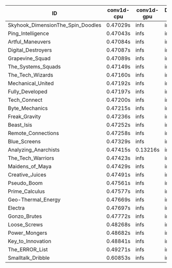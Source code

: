 |ID|conv1d-cpu|conv1d-gpu|DWSPConv2D-gpu|gemm-gpu|avg|
|-|-|-|-|-|-|
|Skyhook_DimensionThe_Spin_Doodles|0.47029s|infs|infs|4.56514s|infs|
|Ping_Intelligence|0.47043s|infs|infs|4.57121s|infs|
|Artful_Maneuvers|0.47084s|infs|infs|4.63857s|infs|
|Digital_Destroyers|0.47087s|infs|infs|4.62138s|infs|
|Grapevine_Squad|0.47089s|infs|infs|4.64121s|infs|
|The_Systems_Squads|0.47149s|infs|infs|4.61294s|infs|
|The_Tech_Wizards|0.47160s|infs|infs|4.61264s|infs|
|Mechanical_United|0.47192s|infs|infs|4.62203s|infs|
|Fully_Developed|0.47197s|infs|infs|4.61217s|infs|
|Tech_Connect|0.47200s|infs|infs|4.61093s|infs|
|Byte_Mechanics|0.47215s|infs|infs|4.62729s|infs|
|Freak_Gravity|0.47236s|infs|infs|4.63377s|infs|
|Beast_Isis|0.47252s|infs|infs|4.61111s|infs|
|Remote_Connections|0.47258s|infs|infs|4.61353s|infs|
|Blue_Screens|0.47329s|infs|infs|4.64633s|infs|
|Analyzing_Anarchists|0.47415s|0.13216s|infs|4.62067s|infs|
|The_Tech_Warriors|0.47423s|infs|infs|4.63899s|infs|
|Maidens_of_Maya|0.47429s|infs|infs|4.63879s|infs|
|Creative_Juices|0.47491s|infs|infs|4.62217s|infs|
|Pseudo_Boom|0.47561s|infs|infs|4.64875s|infs|
|Prime_Calculus|0.47577s|infs|infs|4.65286s|infs|
|Geo-Thermal_Energy|0.47669s|infs|infs|4.65213s|infs|
|Electra|0.47697s|infs|infs|4.60888s|infs|
|Gonzo_Brutes|0.47772s|infs|infs|4.67958s|infs|
|Loose_Screws|0.48268s|infs|infs|4.64571s|infs|
|Power_Mongers|0.48682s|infs|infs|4.77303s|infs|
|Key_to_Innovation|0.48841s|infs|infs|4.64437s|infs|
|The_ERROR_List|0.49271s|infs|infs|4.64086s|infs|
|Smalltalk_Dribble|0.60853s|infs|infs|4.66287s|infs|
